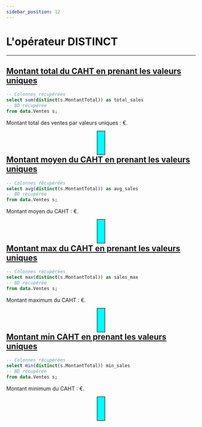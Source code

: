 ```yaml
---
sidebar_position: 12
---
```


# L'opérateur DISTINCT

---

## <u>Montant total du CAHT en prenant les valeurs uniques</u>

<!-- Requête SQL -->

```sql ex1
-- Colonnes récupérées
select sum(distinct(s.MontantTotal)) as total_sales
-- BD récupérée
from data.Ventes s;
```

<!-- Markdown -->

Montant total des ventes par valeurs uniques : <Value data={ex1} column=total_sales fmt='# ###'/> €.

<!-- Graphique -->

<center>
<div class=kpi-css>
<BigValue
    data={ex1}
    value=total_sales
    fmt='# ### " €"'
    title="Total des ventes"
/>
</div>
</center>

<br>

## <u>Montant moyen du CAHT en prenant les valeurs uniques</u>

<!-- Requête SQL -->

```sql ex2
-- Colonnes récupérées
select avg(distinct(s.MontantTotal)) as avg_sales
-- BD récupérée
from data.Ventes s;
```

<!-- Markdown -->

Montant moyen du CAHT : <Value data={ex2} column=avg_sales fmt='# ###'/> €.

<!-- Graphique -->

<center>
<div class=kpi-css>
<BigValue
    data={ex2}
    value=avg_sales
    fmt='# ### " €"'
    title="CAHT moyen"
/>
</div>
</center>

<br>

## <u>Montant max du CAHT en prenant les valeurs uniques</u>

<!-- Requête SQL -->

```sql ex3
-- Colonnes récupérées
select max(distinct(s.MontantTotal)) as sales_max
-- BD récupérée
from data.Ventes s;
```

<!-- Markdown -->

Montant maximum du CAHT : <Value data={ex3} column=sales_max fmt='# ###'/> €.

<!-- Graphique -->

<center>
<div class=kpi-css>
<BigValue
    data={ex3}
    value=sales_max
    fmt='# ### " €"'
    title="CAHT maximum"
/>
</div>
</center>

<br>

## <u>Montant min CAHT en prenant les valeurs uniques</u>

<!-- Requête SQL -->

```sql ex4
-- Colonnes récupérées
select min(distinct(s.MontantTotal)) min_sales
-- BD récupérée
from data.Ventes s;
```

<!-- Markdown -->

Montant minimum du CAHT : <Value data={ex4} column=min_sales fmt='# ###'/> €.

<!-- Graphique -->

<center>
<div class=kpi-css>
<BigValue
    data={ex4}
    value=min_sales
    fmt='# ### " €"'
    title="CAHT minimum"
/>
</div>
</center>

<!-- ************* Style CSS ************* -->
<style>
    .kpi-css{
        border: 1px black solid;
        display: inline;
        padding-bottom: 45px;
        padding-left: 20px;
        background-color: cyan;
    }
</style>
